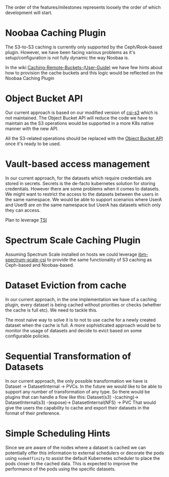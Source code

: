 The order of the features/milestones represents loosely the order of which development will start.

# Noobaa Caching Plugin

The S3-to-S3 caching is currently only supported by the Ceph/Rook-based plugin. However, we have been facing various problems as it's setup/configuration is not fully dynamic the way Noobaa is.

In the wiki [Caching-Remote-Buckets-(User-Guide)](https://github.com/noobaa/noobaa-core/wiki/Caching-Remote-Buckets-(User-Guide)) we have few hints about how to provision the cache buckets and this logic would be reflected on the Noobaa Caching Plugin

# Object Bucket API

Our current approach is based on our modified version of [csi-s3](https://github.com/ctrox/csi-s3) which is not maintained. The Object Bucket API will reduce the code we have to maintain as the S3 operations would be supported in a more K8s native manner with the new API.

All the S3-related operations should be replaced with the [Object Bucket API](https://github.com/kubernetes/enhancements/pull/1383) once it's ready to be used.

# Vault-based access management

In our current approach, for the datasets which require credentials are stored in secrets. Secrets is the de-facto kubernetes solution for storing credentials. However there are some problems when it comes to datasets. We might want to restrict the access to the datasets between the users in the same namespace. We would be able to support scenarios where UserA and UserB are on the same namespace but UserA has datasets which only they can access.

Plan to leverage [TSI](https://github.com/IBM/trusted-service-identity)

# Spectrum Scale Caching Plugin

Assuming Spectrum Scale installed on hosts we could leverage [ibm-spectrum-scale-csi](https://github.com/IBM/ibm-spectrum-scale-csi) to provide the same functionality of S3 caching as Ceph-based and Noobaa-based.

# Dataset Eviction from cache

In our current approach, in the one implementation we have of a caching plugin, every dataset is being cached without priorities or checks (whether the cache is full etc). We need to tackle this. 

The most naive way to solve it is to not to use cache for a newly created dataset when the cache is full. A more sophisticated approach would be to monitor the usage of datasets and decide to evict based on some configurable policies.

# Sequential Transformation of Datasets

In our current approach, the only possible transformation we have is Dataset -> DatasetInternal -> PVCs. In the future we would like to be able to support any number of transformation of any type. So there would be plugins that can handle a flow like this:
Dataset(s3) -(caching)-> DatasetInternal(s3) -(expose)-> DatasetInternal(NFS) -> PVC
That would give the users the capability to cache and export their datasets in the format of their preference.

# Simple Scheduling Hints

Since we are aware of the nodes where a dataset is cached we can potentially offer this information to external schedulers or decorate the pods using `nodeAffinity` to assist the default Kubernetes scheduler to place the pods closer to the cached data.
This is expected to improve the performance of the pods using the specific datasets.